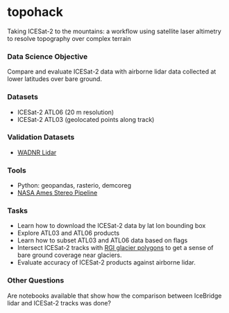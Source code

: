 # topohack
Taking ICESat-2 to the mountains: a workflow using satellite laser altimetry to resolve topography over complex terrain  

### Data Science Objective
Compare and evaluate ICESat-2 data with airborne lidar data collected at lower latitudes over bare ground. 

### Datasets
- ICESat-2 ATL06 (20 m resolution)
- ICESat-2 ATL03 (geolocated points along track)

### Validation Datasets
- [WADNR Lidar](http://lidarportal.dnr.wa.gov/)

### Tools
- Python: geopandas, rasterio, demcoreg
- [NASA Ames Stereo Pipeline](https://github.com/NeoGeographyToolkit/StereoPipeline)

### Tasks
- Learn how to download the ICESat-2 data by lat lon bounding box
- Explore ATL03 and ATL06 products
- Learn how to subset ATL03 and ATL06 data based on flags
- Intersect ICESat-2 tracks with [RGI glacier polygons](https://www.glims.org/RGI/) to get a sense of bare ground coverage near glaciers.
- Evaluate accuracy of ICESat-2 products against airborne lidar. 

### Other Questions 
Are notebooks available that show how the comparison between IceBridge lidar and ICESat-2 tracks was done?
